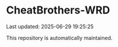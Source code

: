 # CheatBrothers-WRD

Last updated: 2025-06-29 19:25:25

This repository is automatically maintained.

